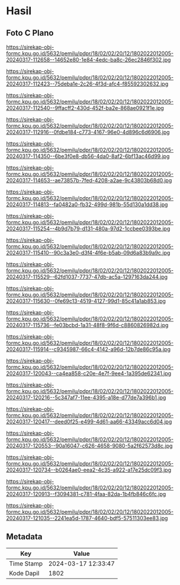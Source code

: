# Hasil

## Foto C Plano

https://sirekap-obj-formc.kpu.go.id/5632/pemilu/pdpr/18/02/02/20/12/1802022012005-20240317-112658--14652e80-1e84-4edc-ba8c-26ec2846f302.jpg

https://sirekap-obj-formc.kpu.go.id/5632/pemilu/pdpr/18/02/02/20/12/1802022012005-20240317-112423--75deba1e-2c26-4f3d-afc4-f85592302632.jpg

https://sirekap-obj-formc.kpu.go.id/5632/pemilu/pdpr/18/02/02/20/12/1802022012005-20240317-112540--9ffacff2-430d-452f-ba2e-868ae0921f1e.jpg

https://sirekap-obj-formc.kpu.go.id/5632/pemilu/pdpr/18/02/02/20/12/1802022012005-20240317-112916--0fdbe184-c773-4167-96e0-4d896c6d6906.jpg

https://sirekap-obj-formc.kpu.go.id/5632/pemilu/pdpr/18/02/02/20/12/1802022012005-20240317-114350--6be3f0e8-db56-4da0-8af2-6bf13ac46d99.jpg

https://sirekap-obj-formc.kpu.go.id/5632/pemilu/pdpr/18/02/02/20/12/1802022012005-20240317-114653--ae73857b-7fed-4208-a2ae-9c43803b68d0.jpg

https://sirekap-obj-formc.kpu.go.id/5632/pemilu/pdpr/18/02/02/20/12/1802022012005-20240317-114813--fa0482a0-fb32-499d-981b-55d130a1dd38.jpg

https://sirekap-obj-formc.kpu.go.id/5632/pemilu/pdpr/18/02/02/20/12/1802022012005-20240317-115254--4b9d7b79-d131-480a-97d2-1ccbee0393be.jpg

https://sirekap-obj-formc.kpu.go.id/5632/pemilu/pdpr/18/02/02/20/12/1802022012005-20240317-115410--90c3a3e0-d3f4-4f6e-b5ab-09d6a83b9a9c.jpg

https://sirekap-obj-formc.kpu.go.id/5632/pemilu/pdpr/18/02/02/20/12/1802022012005-20240317-115529--62fd1037-7737-47db-ac5a-1297163da244.jpg

https://sirekap-obj-formc.kpu.go.id/5632/pemilu/pdpr/18/02/02/20/12/1802022012005-20240317-115630--0fe69c13-4519-4127-99d1-85c41a1ab853.jpg

https://sirekap-obj-formc.kpu.go.id/5632/pemilu/pdpr/18/02/02/20/12/1802022012005-20240317-115736--fe03bcbd-1a31-48f8-9f6d-c8860826982d.jpg

https://sirekap-obj-formc.kpu.go.id/5632/pemilu/pdpr/18/02/02/20/12/1802022012005-20240317-115914--c9345987-66c4-4142-a96d-12b7de86c95a.jpg

https://sirekap-obj-formc.kpu.go.id/5632/pemilu/pdpr/18/02/02/20/12/1802022012005-20240317-120043--ca4ea858-c20e-4e7f-9ee4-1a395de62341.jpg

https://sirekap-obj-formc.kpu.go.id/5632/pemilu/pdpr/18/02/02/20/12/1802022012005-20240317-120216--5c347af7-11ee-4395-a18e-d77de7a396b1.jpg

https://sirekap-obj-formc.kpu.go.id/5632/pemilu/pdpr/18/02/02/20/12/1802022012005-20240317-120417--deed0f25-e499-4d61-aa66-43349acc6d04.jpg

https://sirekap-obj-formc.kpu.go.id/5632/pemilu/pdpr/18/02/02/20/12/1802022012005-20240317-120553--90a16047-c626-4658-9080-5a2f62573d8c.jpg

https://sirekap-obj-formc.kpu.go.id/5632/pemilu/pdpr/18/02/02/20/12/1802022012005-20240317-120734--b0264ae0-eea2-4c35-a922-a17e25dc09f3.jpg

https://sirekap-obj-formc.kpu.go.id/5632/pemilu/pdpr/18/02/02/20/12/1802022012005-20240317-120913--f3094381-c781-4faa-82da-1b4fb846c6fc.jpg

https://sirekap-obj-formc.kpu.go.id/5632/pemilu/pdpr/18/02/02/20/12/1802022012005-20240317-121035--2241ea5d-1787-4640-bdf5-57511303ee83.jpg


## Metadata

| Key        | Value               |
| ---------- | ------------------- |
| Time Stamp | 2024-03-17 12:33:47 |
| Kode Dapil | 1802                |



